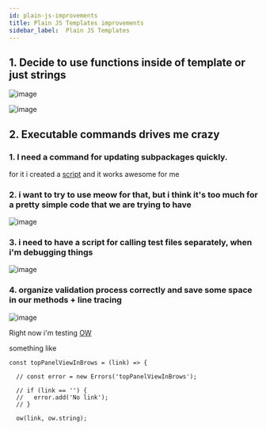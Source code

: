 ```yaml
---
id: plain-js-improvements
title: Plain JS Templates improvements
sidebar_label:  Plain JS Templates
---
```



## 1. Decide to use functions inside of template or just strings

![image](https://user-images.githubusercontent.com/1469198/207774818-bed47381-0c9c-4d3c-8635-7174b1625803.png)


![image](https://user-images.githubusercontent.com/1469198/207774888-3d8bd1aa-00c4-4d9c-848c-3392e2a12e53.png)



## 2. Executable commands drives me crazy


### 1. I need a command for updating subpackages quickly. 
for it i created a [script](https://github.com/LLazyEmail/nomoretogo_email_template/blob/main/bash/update-packages.sh) and it works awesome for me




### 2. i want to try to use meow for that, but i think it's too much for a pretty simple code that we are trying to have

![image](https://user-images.githubusercontent.com/1469198/207000827-e565c77b-7806-4c3d-9fe6-9a66373f2dd8.png)


### 3. i need to have a script for calling test files separately, when i'm debugging things


![image](https://user-images.githubusercontent.com/1469198/207996499-80ece9c1-84e7-4bb3-bbf6-c08306b11a4c.png)



### 4. organize validation process correctly and save some space in our methods + line tracing

![image](https://user-images.githubusercontent.com/1469198/208203452-94a532b3-d3ee-4b19-950b-17c2978cb7c5.png)


Right now i'm testing [OW](https://github.com/sindresorhus/ow)

something like
```
const topPanelViewInBrows = (link) => {

  // const error = new Errors('topPanelViewInBrows');

  // if (link == '') {
  //   error.add('No link');
  // }

  ow(link, ow.string);
 ```

